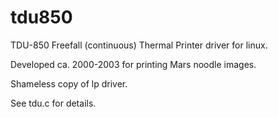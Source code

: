 tdu850
======

TDU-850 Freefall (continuous) Thermal Printer driver for linux.

Developed ca. 2000-2003 for printing Mars noodle images.

Shameless copy of lp driver.

See tdu.c for details.
